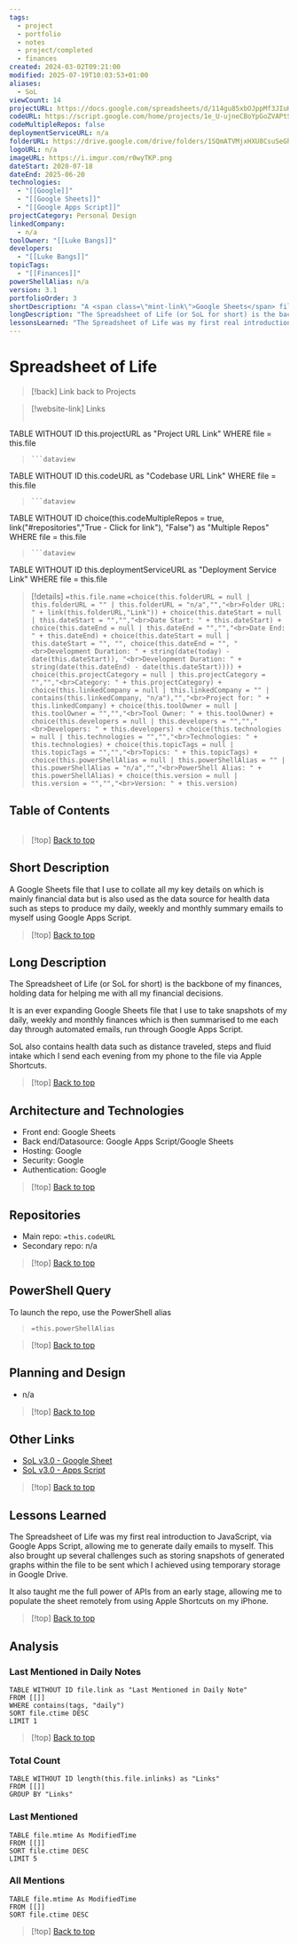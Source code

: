 ```yaml
---
tags:
  - project
  - portfolio
  - notes
  - project/completed
  - finances
created: 2024-03-02T09:21:00
modified: 2025-07-19T10:03:53+01:00
aliases:
  - SoL
viewCount: 14
projectURL: https://docs.google.com/spreadsheets/d/114gu85xbOJppMf3JIuHzoWIVsWAcy3ALmdv0owwyCQ0/edit?usp=sharing
codeURL: https://script.google.com/home/projects/1e_U-ujneCBoYpGoZVAPtSYR9wI2StLhy4gLbL6t946wAJVTjDdAhn9xs/edit
codeMultipleRepos: false
deploymentServiceURL: n/a
folderURL: https://drive.google.com/drive/folders/1SQmATVMjxHXU8CsuSeGh_3suXXTxC_Nf?usp=drive_link
logoURL: n/a
imageURL: https://i.imgur.com/r0wyTKP.png
dateStart: 2020-07-18
dateEnd: 2025-06-20
technologies:
  - "[[Google]]"
  - "[[Google Sheets]]"
  - "[[Google Apps Script]]"
projectCategory: Personal Design
linkedCompany:
  - n/a
toolOwner: "[[Luke Bangs]]"
developers:
  - "[[Luke Bangs]]"
topicTags:
  - "[[Finances]]"
powerShellAlias: n/a
version: 3.1
portfolioOrder: 3
shortDescription: "A <span class=\"mint-link\">Google Sheets</span> file that I use to collate all my key details on which is mainly financial data but is also used as the data source for health data such as steps to produce my daily, weekly and monthly summary emails to myself using <span class=\"mint-link\">Google Apps Script</span>."
longDescription: "The Spreadsheet of Life (or SoL for short) is the backbone of my finances, holding data for helping me with all my financial decisions.\nIt is an ever expanding <span class=\"mint-link\">Google Sheets</span> file that I use to take snapshots of my daily, weekly and monthly finances which is then summarised to me each day through automated emails, run through <span class=\"mint-link\">Google Apps Script</span>.\nSoL also contains health data such as distance traveled, steps and fluid intake which I send each evening from my phone to the file via <span class=\"mint-link\">Apple Shortcuts</span>."
lessonsLearned: "The Spreadsheet of Life was my first real introduction to <span class=\"mint-link\">JavaScript</span>, via <span class=\"mint-link\">Google Apps Script</span>, allowing me to generate daily emails to myself. This also brought up several challenges such as storing snapshots of generated graphs within the file to be sent which I achieved using temporary storage in <span class=\"mint-link\">Google Drive</span>.\nIt also taught me the full power of <span class=\"mint-link\">API</span>s from an early stage, allowing me to populate the sheet remotely from using <span class=\"mint-link\">Apple Shortcuts</span> on my iPhone."
---
```

# Spreadsheet of Life

> [!back] Link back to <span class="mint-link">Projects</span>

>[!website-link] Links
> ```dataview
TABLE WITHOUT ID this.projectURL as "Project URL Link"
WHERE file = this.file
>```
>```dataview
TABLE WITHOUT ID this.codeURL as "Codebase URL Link"
WHERE file = this.file
>```
>```dataview
TABLE WITHOUT ID choice(this.codeMultipleRepos = true, link("#repositories","True - Click for link"), "False") as "Multiple Repos"
WHERE file = this.file
>```
>```dataview
TABLE WITHOUT ID this.deploymentServiceURL as "Deployment Service Link"
WHERE file = this.file

>[!details]  `=this.file.name`
>`=choice(this.folderURL = null | this.folderURL = "" | this.folderURL = "n/a","","<br>Folder URL: " + link(this.folderURL,"Link")) + choice(this.dateStart = null | this.dateStart = "","","<br>Date Start: " + this.dateStart) + choice(this.dateEnd = null | this.dateEnd = "","","<br>Date End: " + this.dateEnd) + choice(this.dateStart = null | this.dateStart = "", "", choice(this.dateEnd = "", "<br>Development Duration: " + string(date(today) - date(this.dateStart)), "<br>Development Duration: " + string(date(this.dateEnd) - date(this.dateStart)))) + choice(this.projectCategory = null | this.projectCategory = "","","<br>Category: " + this.projectCategory) + choice(this.linkedCompany = null | this.linkedCompany = "" | contains(this.linkedCompany, "n/a"),"","<br>Project for: " + this.linkedCompany) + choice(this.toolOwner = null | this.toolOwner = "","","<br>Tool Owner: " + this.toolOwner) + choice(this.developers = null | this.developers = "","","<br>Developers: " + this.developers) + choice(this.technologies = null | this.technologies = "","","<br>Technologies: " + this.technologies) + choice(this.topicTags = null | this.topicTags = "","","<br>Topics: " + this.topicTags) + choice(this.powerShellAlias = null | this.powerShellAlias = "" | this.powerShellAlias = "n/a","","<br>PowerShell Alias: " + this.powerShellAlias) + choice(this.version = null | this.version = "","","<br>Version: " + this.version)`

## Table of Contents

```table-of-contents
```

>[!top] [Back to top](#Table%20of%20Contents)

## Short Description

A <span class="mint-link">Google Sheets</span> file that I use to collate all my key details on which is mainly financial data but is also used as the data source for health data such as steps to produce my daily, weekly and monthly summary emails to myself using <span class="mint-link">Google Apps Script</span>.

>[!top] [Back to top](#Table%20of%20Contents)

## Long Description

The Spreadsheet of Life (or SoL for short) is the backbone of my finances, holding data for helping me with all my financial decisions.

It is an ever expanding <span class="mint-link">Google Sheets</span> file that I use to take snapshots of my daily, weekly and monthly finances which is then summarised to me each day through automated emails, run through <span class="mint-link">Google Apps Script</span>.

SoL also contains health data such as distance traveled, steps and fluid intake which I send each evening from my phone to the file via <span class="mint-link">Apple Shortcuts</span>.

>[!top] [Back to top](#Table%20of%20Contents)

## Architecture and Technologies

- Front end: <span class="mint-link">Google Sheets</span>
- Back end/Datasource: <span class="mint-link">Google Apps Script</span>/<span class="mint-link">Google Sheets</span>
- Hosting: <span class="mint-link">Google</span>
- Security: <span class="mint-link">Google</span>
- Authentication: <span class="mint-link">Google</span>

>[!top] [Back to top](#Table%20of%20Contents)

## Repositories

- Main repo: `=this.codeURL`
- Secondary repo: n/a

>[!top] [Back to top](#Table%20of%20Contents)

## PowerShell Query

To launch the repo, use the <span class="mint-link">PowerShell</span> alias 

> `=this.powerShellAlias`

>[!top] [Back to top](#Table%20of%20Contents)

## Planning and Design

- n/a

>[!top] [Back to top](#Table%20of%20Contents)

## Other Links

- [SoL v3.0 - Google Sheet](https://docs.google.com/spreadsheets/d/114gu85xbOJppMf3JIuHzoWIVsWAcy3ALmdv0owwyCQ0/edit?usp=sharing)
- [SoL v3.0 - Apps Script](https://script.google.com/home/projects/1e_U-ujneCBoYpGoZVAPtSYR9wI2StLhy4gLbL6t946wAJVTjDdAhn9xs/edit)

>[!top] [Back to top](#Table%20of%20Contents)

## Lessons Learned

The Spreadsheet of Life was my first real introduction to <span class="mint-link">JavaScript</span>, via <span class="mint-link">Google Apps Script</span>, allowing me to generate daily emails to myself. This also brought up several challenges such as storing snapshots of generated graphs within the file to be sent which I achieved using temporary storage in <span class="mint-link">Google Drive</span>.

It also taught me the full power of <span class="mint-link">API</span>s from an early stage, allowing me to populate the sheet remotely from using <span class="mint-link">Apple Shortcuts</span> on my iPhone.

>[!top] [Back to top](#Table%20of%20Contents)

## Analysis

### Last Mentioned in Daily Notes

```dataview
TABLE WITHOUT ID file.link as "Last Mentioned in Daily Note"
FROM [[]]
WHERE contains(tags, "daily")
SORT file.ctime DESC
LIMIT 1
```

>[!top] [Back to top](#Table%20of%20Contents)

### Total Count

```dataview
TABLE WITHOUT ID length(this.file.inlinks) as "Links"
FROM [[]]
GROUP BY "Links"
```

### Last Mentioned

```dataview
TABLE file.mtime As ModifiedTime
FROM [[]]
SORT file.ctime DESC
LIMIT 5
```

### All Mentions

```dataview
TABLE file.mtime As ModifiedTime
FROM [[]]
SORT file.ctime DESC
```

>[!top] [Back to top](#Table%20of%20Contents)